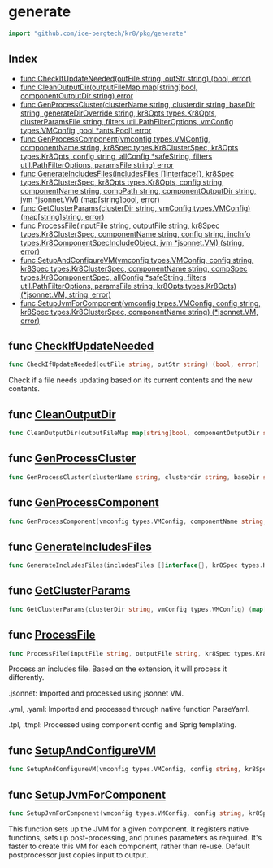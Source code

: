 # generate

```go
import "github.com/ice-bergtech/kr8/pkg/generate"
```

## Index

- [func CheckIfUpdateNeeded\(outFile string, outStr string\) \(bool, error\)](<#CheckIfUpdateNeeded>)
- [func CleanOutputDir\(outputFileMap map\[string\]bool, componentOutputDir string\) error](<#CleanOutputDir>)
- [func GenProcessCluster\(clusterName string, clusterdir string, baseDir string, generateDirOverride string, kr8Opts types.Kr8Opts, clusterParamsFile string, filters util.PathFilterOptions, vmConfig types.VMConfig, pool \*ants.Pool\) error](<#GenProcessCluster>)
- [func GenProcessComponent\(vmconfig types.VMConfig, componentName string, kr8Spec types.Kr8ClusterSpec, kr8Opts types.Kr8Opts, config string, allConfig \*safeString, filters util.PathFilterOptions, paramsFile string\) error](<#GenProcessComponent>)
- [func GenerateIncludesFiles\(includesFiles \[\]interface\{\}, kr8Spec types.Kr8ClusterSpec, kr8Opts types.Kr8Opts, config string, componentName string, compPath string, componentOutputDir string, jvm \*jsonnet.VM\) \(map\[string\]bool, error\)](<#GenerateIncludesFiles>)
- [func GetClusterParams\(clusterDir string, vmConfig types.VMConfig\) \(map\[string\]string, error\)](<#GetClusterParams>)
- [func ProcessFile\(inputFile string, outputFile string, kr8Spec types.Kr8ClusterSpec, componentName string, config string, incInfo types.Kr8ComponentSpecIncludeObject, jvm \*jsonnet.VM\) \(string, error\)](<#ProcessFile>)
- [func SetupAndConfigureVM\(vmconfig types.VMConfig, config string, kr8Spec types.Kr8ClusterSpec, componentName string, compSpec types.Kr8ComponentSpec, allConfig \*safeString, filters util.PathFilterOptions, paramsFile string, kr8Opts types.Kr8Opts\) \(\*jsonnet.VM, string, error\)](<#SetupAndConfigureVM>)
- [func SetupJvmForComponent\(vmconfig types.VMConfig, config string, kr8Spec types.Kr8ClusterSpec, componentName string\) \(\*jsonnet.VM, error\)](<#SetupJvmForComponent>)


<a name="CheckIfUpdateNeeded"></a>
## func [CheckIfUpdateNeeded](<https://github.com/ice-bergtech/kr8/blob/main/pkg/generate/file_system.go#L69>)

```go
func CheckIfUpdateNeeded(outFile string, outStr string) (bool, error)
```

Check if a file needs updating based on its current contents and the new contents.

<a name="CleanOutputDir"></a>
## func [CleanOutputDir](<https://github.com/ice-bergtech/kr8/blob/main/pkg/generate/file_system.go#L13>)

```go
func CleanOutputDir(outputFileMap map[string]bool, componentOutputDir string) error
```



<a name="GenProcessCluster"></a>
## func [GenProcessCluster](<https://github.com/ice-bergtech/kr8/blob/main/pkg/generate/generate.go#L334-L344>)

```go
func GenProcessCluster(clusterName string, clusterdir string, baseDir string, generateDirOverride string, kr8Opts types.Kr8Opts, clusterParamsFile string, filters util.PathFilterOptions, vmConfig types.VMConfig, pool *ants.Pool) error
```



<a name="GenProcessComponent"></a>
## func [GenProcessComponent](<https://github.com/ice-bergtech/kr8/blob/main/pkg/generate/generate.go#L101-L110>)

```go
func GenProcessComponent(vmconfig types.VMConfig, componentName string, kr8Spec types.Kr8ClusterSpec, kr8Opts types.Kr8Opts, config string, allConfig *safeString, filters util.PathFilterOptions, paramsFile string) error
```



<a name="GenerateIncludesFiles"></a>
## func [GenerateIncludesFiles](<https://github.com/ice-bergtech/kr8/blob/main/pkg/generate/generate.go#L270-L279>)

```go
func GenerateIncludesFiles(includesFiles []interface{}, kr8Spec types.Kr8ClusterSpec, kr8Opts types.Kr8Opts, config string, componentName string, compPath string, componentOutputDir string, jvm *jsonnet.VM) (map[string]bool, error)
```



<a name="GetClusterParams"></a>
## func [GetClusterParams](<https://github.com/ice-bergtech/kr8/blob/main/pkg/generate/generate.go#L31>)

```go
func GetClusterParams(clusterDir string, vmConfig types.VMConfig) (map[string]string, error)
```



<a name="ProcessFile"></a>
## func [ProcessFile](<https://github.com/ice-bergtech/kr8/blob/main/pkg/generate/file_processing.go#L84-L92>)

```go
func ProcessFile(inputFile string, outputFile string, kr8Spec types.Kr8ClusterSpec, componentName string, config string, incInfo types.Kr8ComponentSpecIncludeObject, jvm *jsonnet.VM) (string, error)
```

Process an includes file. Based on the extension, it will process it differently.

.jsonnet: Imported and processed using jsonnet VM.

.yml, .yaml: Imported and processed through native function ParseYaml.

.tpl, .tmpl: Processed using component config and Sprig templating.

<a name="SetupAndConfigureVM"></a>
## func [SetupAndConfigureVM](<https://github.com/ice-bergtech/kr8/blob/main/pkg/generate/generate.go#L169-L179>)

```go
func SetupAndConfigureVM(vmconfig types.VMConfig, config string, kr8Spec types.Kr8ClusterSpec, componentName string, compSpec types.Kr8ComponentSpec, allConfig *safeString, filters util.PathFilterOptions, paramsFile string, kr8Opts types.Kr8Opts) (*jsonnet.VM, string, error)
```



<a name="SetupJvmForComponent"></a>
## func [SetupJvmForComponent](<https://github.com/ice-bergtech/kr8/blob/main/pkg/generate/vm_helpers.go#L20-L25>)

```go
func SetupJvmForComponent(vmconfig types.VMConfig, config string, kr8Spec types.Kr8ClusterSpec, componentName string) (*jsonnet.VM, error)
```

This function sets up the JVM for a given component. It registers native functions, sets up post\-processing, and prunes parameters as required. It's faster to create this VM for each component, rather than re\-use. Default postprocessor just copies input to output.